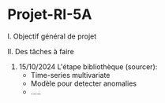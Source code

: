 # Projet-RI-5A
I. Objectif général de projet



II. Des tâches à faire
1. 15/10/2024
   L'étape bibliothèque (sourcer):
     + Time-series multivariate
     + Modèle pour detecter anomalies
     + .....

